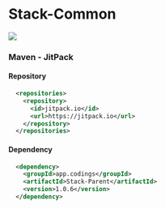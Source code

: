 # Stack-Common

[![](https://jitpack.io/v/app.codings/Stack-Common.svg)](https://jitpack.io/#app.codings/Stack-Common)


### Maven - JitPack

#### Repository
```xml
  <repositories>
    <repository>
      <id>jitpack.io</id>
      <url>https://jitpack.io</url>
    </repository>
  </repositories>
```

#### Dependency
```xml
  <dependency>
    <groupId>app.codings</groupId>
    <artifactId>Stack-Parent</artifactId>
    <version>1.0.6</version>
  </dependency>
```
